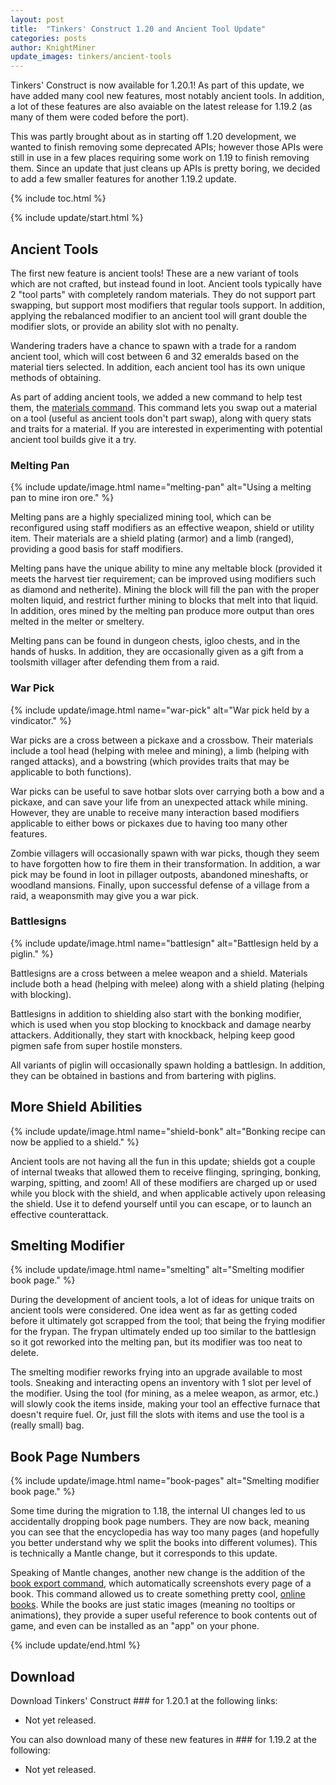 ```yaml
---
layout: post
title:  "Tinkers' Construct 1.20 and Ancient Tool Update"
categories: posts
author: KnightMiner
update_images: tinkers/ancient-tools
---
```


Tinkers' Construct is now available for 1.20.1! As part of this update, we have added many cool new features, most notably ancient tools. In addition, a lot of these features are also avaiable on the latest release for 1.19.2 (as many of them were coded before the port).

This was partly brought about as in starting off 1.20 development, we wanted to finish removing some deprecated APIs; however those APIs were still in use in a few places requiring some work on 1.19 to finish removing them. Since an update that just cleans up APIs is pretty boring, we decided to add a few smaller features for another 1.19.2 update.

{% include toc.html %}

{% include update/start.html %}

## Ancient Tools

The first new feature is ancient tools! These are a new variant of tools which are not crafted, but instead found in loot. Ancient tools typically have 2 "tool parts" with completely random materials. They do not support part swapping, but support most modifiers that regular tools support. In addition, applying the rebalanced modifier to an ancient tool will grant double the modifier slots, or provide an ability slot with no penalty.

Wandering traders have a chance to spawn with a trade for a random ancient tool, which will cost between 6 and 32 emeralds based on the material tiers selected. In addition, each ancient tool has its own unique methods of obtaining.

As part of adding ancient tools, we added a new command to help test them, the [materials command](/docs/commands/tinkers#materials). This command lets you swap out a material on a tool (useful as ancient tools don't part swap), along with query stats and traits for a material. If you are interested in experimenting with potential ancient tool builds give it a try.

### Melting Pan

{% include update/image.html name="melting-pan" alt="Using a melting pan to mine iron ore." %}

Melting pans are a highly specialized mining tool, which can be reconfigured using staff modifiers as an effective weapon, shield or utility item. Their materials are a shield plating (armor) and a limb (ranged), providing a good basis for staff modifiers.

Melting pans have the unique ability to mine any meltable block (provided it meets the harvest tier requirement; can be improved using modifiers such as diamond and netherite). Mining the block will fill the pan with the proper molten liquid, and restrict further mining to blocks that melt into that liquid. In addition, ores mined by the melting pan produce more output than ores melted in the melter or smeltery.

Melting pans can be found in dungeon chests, igloo chests, and in the hands of husks. In addition, they are occasionally given as a gift from a toolsmith villager after defending them from a raid.

### War Pick

{% include update/image.html name="war-pick" alt="War pick held by a vindicator." %}

War picks are a cross between a pickaxe and a crossbow. Their materials include a tool head (helping with melee and mining), a limb (helping with ranged attacks), and a bowstring (which provides traits that may be applicable to both functions).

War picks can be useful to save hotbar slots over carrying both a bow and a pickaxe, and can save your life from an unexpected attack while mining. However, they are unable to receive many interaction based modifiers applicable to either bows or pickaxes due to having too many other features.

Zombie villagers will occasionally spawn with war picks, though they seem to have forgotten how to fire them in their transformation. In addition, a war pick may be found in loot in pillager outposts, abandoned mineshafts, or woodland mansions. Finally, upon successful defense of a village from a raid, a weaponsmith may give you a war pick.

### Battlesigns

{% include update/image.html name="battlesign" alt="Battlesign held by a piglin." %}

Battlesigns are a cross between a melee weapon and a shield. Materials include both a head (helping with melee) along with a shield plating (helping with blocking).

Battlesigns in addition to shielding also start with the bonking modifier, which is used when you stop blocking to knockback and damage nearby attackers. Additionally, they start with knockback, helping keep good pigmen safe from super hostile monsters.

All variants of piglin will occasionally spawn holding a battlesign. In addition, they can be obtained in bastions and from bartering with piglins.

## More Shield Abilities

{% include update/image.html name="shield-bonk" alt="Bonking recipe can now be applied to a shield." %}

Ancient tools are not having all the fun in this update; shields got a couple of internal tweaks that allowed them to receive flinging, springing, bonking, warping, spitting, and zoom! All of these modifiers are charged up or used while you block with the shield, and when applicable actively upon releasing the shield. Use it to defend yourself until you can escape, or to launch an effective counterattack.

## Smelting Modifier

{% include update/image.html name="smelting" alt="Smelting modifier book page." %}

During the development of ancient tools, a lot of ideas for unique traits on ancient tools were considered. One idea went as far as getting coded before it ultimately got scrapped from the tool; that being the frying modifier for the frypan. The frypan ultimately ended up too similar to the battlesign so it got reworked into the melting pan, but its modifier was too neat to delete.

The smelting modifier reworks frying into an upgrade available to most tools. Sneaking and interacting opens an inventory with 1 slot per level of the modifier. Using the tool (for mining, as a melee weapon, as armor, etc.) will slowly cook the items inside, making your tool an effective furnace that doesn't require fuel. Or, just fill the slots with items and use the tool is a (really small) bag.

## Book Page Numbers

{% include update/image.html name="book-pages" alt="Smelting modifier book page." %}

Some time during the migration to 1.18, the internal UI changes led to us accidentally dropping book page numbers. They are now back, meaning you can see that the encyclopedia has way too many pages (and hopefully you better understand why we split the books into different volumes). This is technically a Mantle change, but it corresponds to this update.

Speaking of Mantle changes, another new change is the addition of the [book export command](/docs/commands/mantle#export-book-images), which automatically screenshots every page of a book. This command allowed us to create something pretty cool, [online books](/docs/books). While the books are just static images (meaning no tooltips or animations), they provide a super useful reference to book contents out of game, and even can be installed as an "app" on your phone.

{% include update/end.html %}

## Download

Download Tinkers' Construct ### for 1.20.1 at the following links:

* Not yet released.

You can also download many of these new features in ### for 1.19.2 at the following:

* Not yet released.